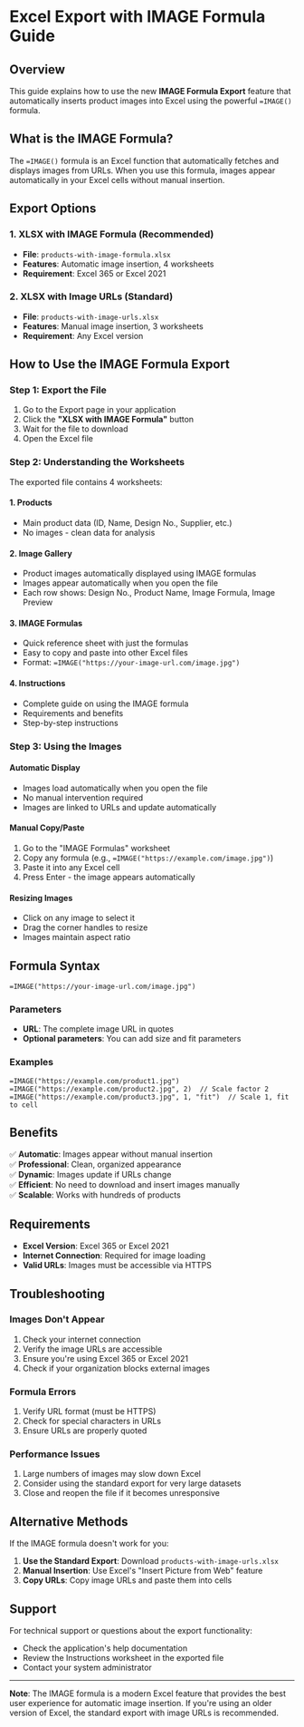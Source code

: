# Excel Export with IMAGE Formula Guide

## Overview

This guide explains how to use the new **IMAGE Formula Export** feature that automatically inserts product images into Excel using the powerful `=IMAGE()` formula.

## What is the IMAGE Formula?

The `=IMAGE()` formula is an Excel function that automatically fetches and displays images from URLs. When you use this formula, images appear automatically in your Excel cells without manual insertion.

## Export Options

### 1. XLSX with IMAGE Formula (Recommended)

- **File**: `products-with-image-formula.xlsx`
- **Features**: Automatic image insertion, 4 worksheets
- **Requirement**: Excel 365 or Excel 2021

### 2. XLSX with Image URLs (Standard)

- **File**: `products-with-image-urls.xlsx`
- **Features**: Manual image insertion, 3 worksheets
- **Requirement**: Any Excel version

## How to Use the IMAGE Formula Export

### Step 1: Export the File

1. Go to the Export page in your application
2. Click the **"XLSX with IMAGE Formula"** button
3. Wait for the file to download
4. Open the Excel file

### Step 2: Understanding the Worksheets

The exported file contains 4 worksheets:

#### 1. Products

- Main product data (ID, Name, Design No., Supplier, etc.)
- No images - clean data for analysis

#### 2. Image Gallery

- Product images automatically displayed using IMAGE formulas
- Images appear automatically when you open the file
- Each row shows: Design No., Product Name, Image Formula, Image Preview

#### 3. IMAGE Formulas

- Quick reference sheet with just the formulas
- Easy to copy and paste into other Excel files
- Format: `=IMAGE("https://your-image-url.com/image.jpg")`

#### 4. Instructions

- Complete guide on using the IMAGE formula
- Requirements and benefits
- Step-by-step instructions

### Step 3: Using the Images

#### Automatic Display

- Images load automatically when you open the file
- No manual intervention required
- Images are linked to URLs and update automatically

#### Manual Copy/Paste

1. Go to the "IMAGE Formulas" worksheet
2. Copy any formula (e.g., `=IMAGE("https://example.com/image.jpg")`)
3. Paste it into any Excel cell
4. Press Enter - the image appears automatically

#### Resizing Images

- Click on any image to select it
- Drag the corner handles to resize
- Images maintain aspect ratio

## Formula Syntax

```excel
=IMAGE("https://your-image-url.com/image.jpg")
```

### Parameters

- **URL**: The complete image URL in quotes
- **Optional parameters**: You can add size and fit parameters

### Examples

```excel
=IMAGE("https://example.com/product1.jpg")
=IMAGE("https://example.com/product2.jpg", 2)  // Scale factor 2
=IMAGE("https://example.com/product3.jpg", 1, "fit")  // Scale 1, fit to cell
```

## Benefits

✅ **Automatic**: Images appear without manual insertion  
✅ **Professional**: Clean, organized appearance  
✅ **Dynamic**: Images update if URLs change  
✅ **Efficient**: No need to download and insert images manually  
✅ **Scalable**: Works with hundreds of products

## Requirements

- **Excel Version**: Excel 365 or Excel 2021
- **Internet Connection**: Required for image loading
- **Valid URLs**: Images must be accessible via HTTPS

## Troubleshooting

### Images Don't Appear

1. Check your internet connection
2. Verify the image URLs are accessible
3. Ensure you're using Excel 365 or Excel 2021
4. Check if your organization blocks external images

### Formula Errors

1. Verify URL format (must be HTTPS)
2. Check for special characters in URLs
3. Ensure URLs are properly quoted

### Performance Issues

1. Large numbers of images may slow down Excel
2. Consider using the standard export for very large datasets
3. Close and reopen the file if it becomes unresponsive

## Alternative Methods

If the IMAGE formula doesn't work for you:

1. **Use the Standard Export**: Download `products-with-image-urls.xlsx`
2. **Manual Insertion**: Use Excel's "Insert Picture from Web" feature
3. **Copy URLs**: Copy image URLs and paste them into cells

## Support

For technical support or questions about the export functionality:

- Check the application's help documentation
- Review the Instructions worksheet in the exported file
- Contact your system administrator

---

**Note**: The IMAGE formula is a modern Excel feature that provides the best user experience for automatic image insertion. If you're using an older version of Excel, the standard export with image URLs is recommended.
